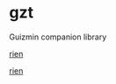 gzt
===

Guizmin companion library

[rien](ftp://pbil.univ-lyon1.fr/pub/)

<a href="ftp://pbil.univ-lyon1.fr/pub/">rien</a>
